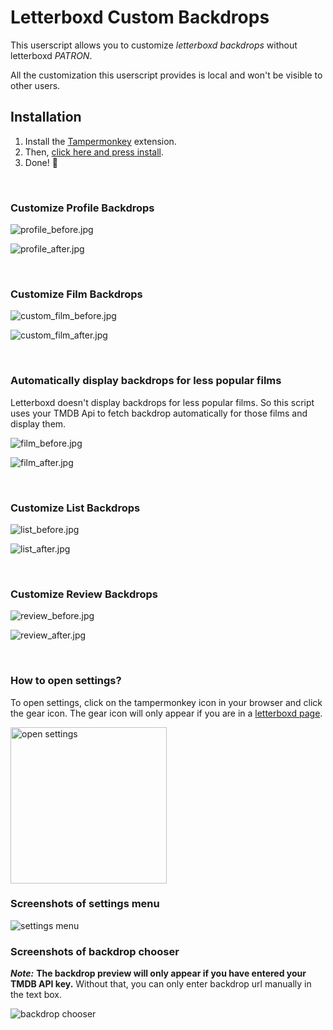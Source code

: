 # Letterboxd Custom Backdrops

This userscript allows you to customize _letterboxd backdrops_ without letterboxd _PATRON_.

All the customization this userscript provides is local and won't be visible to other users.

## Installation

1. Install the [Tampermonkey](https://chromewebstore.google.com/detail/tampermonkey/dhdgffkkebhmkfjojejmpbldmpobfkfo?hl=en) extension.
2. Then, [click here and press install](https://tetrax-10.github.io/letterboxd-custom-backdrops/lcb.user.js).
3. Done! 🎉

<br>

### Customize Profile Backdrops

![profile_before.jpg](https://raw.githubusercontent.com/Tetrax-10/letterboxd-custom-backdrops/main/screenshots/profile_before.jpg)

![profile_after.jpg](https://raw.githubusercontent.com/Tetrax-10/letterboxd-custom-backdrops/main/screenshots/profile_after.jpg)

<br>

### Customize Film Backdrops

![custom_film_before.jpg](https://raw.githubusercontent.com/Tetrax-10/letterboxd-custom-backdrops/main/screenshots/custom_film_before.jpg)

![custom_film_after.jpg](https://raw.githubusercontent.com/Tetrax-10/letterboxd-custom-backdrops/main/screenshots/custom_film_after.jpg)

<br>

### Automatically display backdrops for less popular films

Letterboxd doesn't display backdrops for less popular films. So this script uses your TMDB Api to fetch backdrop automatically for those films and display them.

![film_before.jpg](https://raw.githubusercontent.com/Tetrax-10/letterboxd-custom-backdrops/main/screenshots/film_before.jpg)

![film_after.jpg](https://raw.githubusercontent.com/Tetrax-10/letterboxd-custom-backdrops/main/screenshots/film_after.jpg)

<br>

### Customize List Backdrops

![list_before.jpg](https://raw.githubusercontent.com/Tetrax-10/letterboxd-custom-backdrops/main/screenshots/list_before.jpg)

![list_after.jpg](https://raw.githubusercontent.com/Tetrax-10/letterboxd-custom-backdrops/main/screenshots/list_after.jpg)

<br>

### Customize Review Backdrops

![review_before.jpg](https://raw.githubusercontent.com/Tetrax-10/letterboxd-custom-backdrops/main/screenshots/review_before.jpg)

![review_after.jpg](https://raw.githubusercontent.com/Tetrax-10/letterboxd-custom-backdrops/main/screenshots/review_after.jpg)

<br>

### How to open settings?

To open settings, click on the tampermonkey icon in your browser and click the gear icon. The gear icon will only appear if you are in a [letterboxd page](https://letterboxd.com/).

<img alt="open settings" src="https://raw.githubusercontent.com/Tetrax-10/letterboxd-custom-backdrops/main/screenshots/script_settings.jpg" style="width: 250px;">

### Screenshots of settings menu

![settings menu](https://raw.githubusercontent.com/Tetrax-10/letterboxd-custom-backdrops/main/screenshots/settings_menu.jpg)

### Screenshots of backdrop chooser

**_Note:_** **The backdrop preview will only appear if you have entered your TMDB API key.** Without that, you can only enter backdrop url manually in the text box.

![backdrop chooser](https://raw.githubusercontent.com/Tetrax-10/letterboxd-custom-backdrops/main/screenshots/backdrop_chooser.jpg)
